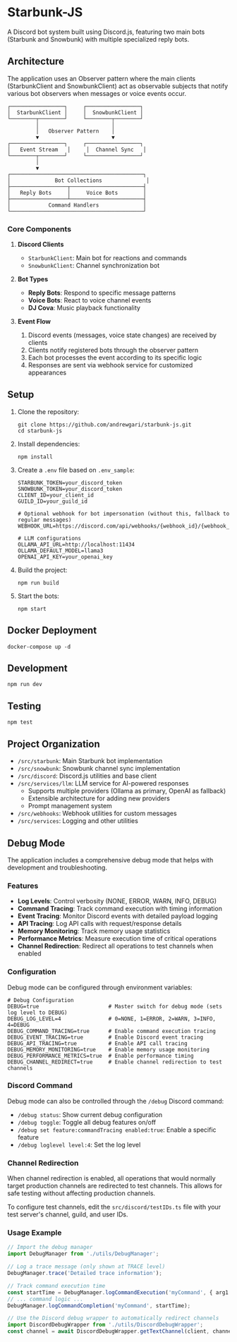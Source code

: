 # Starbunk-JS

A Discord bot system built using Discord.js, featuring two main bots (Starbunk and Snowbunk) with multiple specialized reply bots.

## Architecture

The application uses an Observer pattern where the main clients (StarbunkClient and SnowbunkClient) act as observable subjects that notify various bot observers when messages or voice events occur.

```
┌─────────────────┐     ┌─────────────────┐
│  StarbunkClient │     │  SnowbunkClient │
└────────┬────────┘     └────────┬────────┘
         │                       │
         │   Observer Pattern    │
         ▼                       ▼
┌─────────────────┐     ┌─────────────────┐
│   Event Stream   │     │  Channel Sync   │
└────────┬────────┘     └─────────────────┘
         │
         ▼
┌──────────────────────────────────────────┐
│              Bot Collections              │
├──────────────────┬───────────────────────┤
│   Reply Bots     │     Voice Bots        │
├──────────────────┴───────────────────────┤
│            Command Handlers              │
└──────────────────────────────────────────┘
```

### Core Components

1. **Discord Clients**

    - `StarbunkClient`: Main bot for reactions and commands
    - `SnowbunkClient`: Channel synchronization bot

2. **Bot Types**

    - **Reply Bots**: Respond to specific message patterns
    - **Voice Bots**: React to voice channel events
    - **DJ Cova**: Music playback functionality

3. **Event Flow**
    1. Discord events (messages, voice state changes) are received by clients
    2. Clients notify registered bots through the observer pattern
    3. Each bot processes the event according to its specific logic
    4. Responses are sent via webhook service for customized appearances

## Setup

1. Clone the repository:

    ```
    git clone https://github.com/andrewgari/starbunk-js.git
    cd starbunk-js
    ```

2. Install dependencies:

    ```
    npm install
    ```

3. Create a `.env` file based on `.env_sample`:

    ```
    STARBUNK_TOKEN=your_discord_token
    SNOWBUNK_TOKEN=your_discord_token
    CLIENT_ID=your_client_id
    GUILD_ID=your_guild_id

    # Optional webhook for bot impersonation (without this, fallback to regular messages)
    WEBHOOK_URL=https://discord.com/api/webhooks/{webhook_id}/{webhook_token}

    # LLM configurations
    OLLAMA_API_URL=http://localhost:11434
    OLLAMA_DEFAULT_MODEL=llama3
    OPENAI_API_KEY=your_openai_key
    ```

4. Build the project:

    ```
    npm run build
    ```

5. Start the bots:
    ```
    npm start
    ```

## Docker Deployment

```
docker-compose up -d
```

## Development

```
npm run dev
```

## Testing

```
npm test
```

## Project Organization

- `/src/starbunk`: Main Starbunk bot implementation
- `/src/snowbunk`: Snowbunk channel sync implementation
- `/src/discord`: Discord.js utilities and base client
- `/src/services/llm`: LLM service for AI-powered responses
  - Supports multiple providers (Ollama as primary, OpenAI as fallback)
  - Extensible architecture for adding new providers
  - Prompt management system
- `/src/webhooks`: Webhook utilities for custom messages
- `/src/services`: Logging and other utilities

## Debug Mode

The application includes a comprehensive debug mode that helps with development and troubleshooting.

### Features

- **Log Levels**: Control verbosity (NONE, ERROR, WARN, INFO, DEBUG)
- **Command Tracing**: Track command execution with timing information
- **Event Tracing**: Monitor Discord events with detailed payload logging
- **API Tracing**: Log API calls with request/response details
- **Memory Monitoring**: Track memory usage statistics
- **Performance Metrics**: Measure execution time of critical operations
- **Channel Redirection**: Redirect all operations to test channels when enabled

### Configuration

Debug mode can be configured through environment variables:

```
# Debug Configuration
DEBUG=true                      # Master switch for debug mode (sets log level to DEBUG)
DEBUG_LOG_LEVEL=4               # 0=NONE, 1=ERROR, 2=WARN, 3=INFO, 4=DEBUG
DEBUG_COMMAND_TRACING=true      # Enable command execution tracing
DEBUG_EVENT_TRACING=true        # Enable Discord event tracing
DEBUG_API_TRACING=true          # Enable API call tracing
DEBUG_MEMORY_MONITORING=true    # Enable memory usage monitoring
DEBUG_PERFORMANCE_METRICS=true  # Enable performance timing
DEBUG_CHANNEL_REDIRECT=true     # Enable channel redirection to test channels
```

### Discord Command

Debug mode can also be controlled through the `/debug` Discord command:

- `/debug status`: Show current debug configuration
- `/debug toggle`: Toggle all debug features on/off
- `/debug set feature:commandTracing enabled:true`: Enable a specific feature
- `/debug loglevel level:4`: Set the log level

### Channel Redirection

When channel redirection is enabled, all operations that would normally target production channels are redirected to test channels. This allows for safe testing without affecting production channels.

To configure test channels, edit the `src/discord/testIDs.ts` file with your test server's channel, guild, and user IDs.

### Usage Example

```typescript
// Import the debug manager
import DebugManager from './utils/DebugManager';

// Log a trace message (only shown at TRACE level)
DebugManager.trace('Detailed trace information');

// Track command execution time
const startTime = DebugManager.logCommandExecution('myCommand', { arg1: 'value' }, 'guildId');
// ... command logic ...
DebugManager.logCommandCompletion('myCommand', startTime);

// Use the Discord debug wrapper to automatically redirect channels
import DiscordDebugWrapper from './utils/DiscordDebugWrapper';
const channel = await DiscordDebugWrapper.getTextChannel(client, channelId);
```
